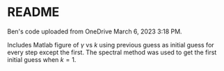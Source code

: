 # README
Ben's code uploaded from OneDrive March 6, 2023 3:18 PM.

Includes Matlab figure of $\gamma$ vs $k$ using previous guess as initial guess for every step except the first. The spectral method was used to get the first initial guess when $k=1$.
